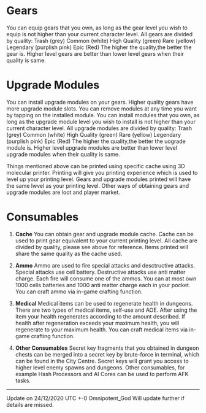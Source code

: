 # **Gears**
You can equip gears that you own, as long as the gear level you wish to equip is not higher than your current character level.
All gears are divided by quality:
Trash (grey)
Common (white)
High Quality (green)
Rare (yellow)
Legendary (purplish pink)
Epic (Red)
The higher the quality,the better the gear is.
Higher level gears are better than lower level gears when their quality is same.

# **Upgrade Modules**
You can install upgrade modules on your gears. Higher quality gears have more upgrade module slots.
You can remove modules at any time you want by tapping on the installed module.
You can install modules that you own, as long as the upgrade module level you wish to install is not higher than your current character level.
All upgrade modules are divided by quality:
Trash (grey)
Common (white)
High Quality (green)
Rare (yellow)
Legendary (purplish pink)
Epic (Red)
The higher the quality,the better the uograde module is.
Higher level upgrade modules are better than lower level upgrade modules when their quality is same.

Things mentioned above can be printed using specific cache using 3D molecular printer.
Printing will give you printing experience which is used to level up your printing level.
Gears and upgrade modules printed will have the same lwvel as your printing level.
Other ways of obtaining gears and upgrade modules are loot and player market.

# **Consumables**
1. **Cache**
You can obtain gear and upgrade module cache.
Cache can be used to print gear equivalent to your current printing level.
All cache are divided by quality, please see above for reference.
Items printed will share the same quality as the cache used.

2. **Ammo**
Ammo are used to fire special attacks and desctructive attacks.
Special attacks use cell battery.
Destructive attacks use anti matter charge.
Each fire will consume one of the ammos.
You can at most own 1000 cells batteries and 1000 anti matter charge each in your pocket.
You can craft ammo via in-game crafting function.

3. **Medical**
Medical items can be used to regenerate health in dungeons.
There are two types of medical items, self-use and AOE.
After using the item your health regenerates according to the amount described.
If health after regeneration exceeds your maximum health, you will regenerate to your maximum health.
You can craft medical items via in-game crafting function.

4. **Other Consumables**
Secret key fragments that you obtained in dungeon chests can be merged into a secret key by brute-force in terminal, which can be found in the City Centre. Secret keys will grant you access to higher level enemy spawns and dungeons.
Other consumables, for example Hash Processors and AI Cores can be used to perform AFK tasks.




-----
Update on 24/12/2020 UTC +-0
Omnipotent_God
Will update further if details are missed.
